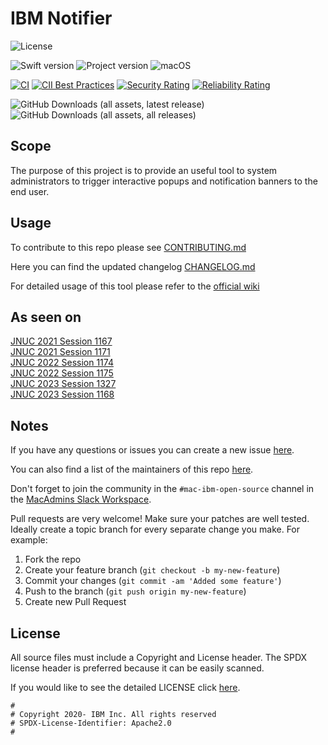 # IBM Notifier

![License](https://img.shields.io/badge/license-Apache%202-1984E5)

![Swift version](https://img.shields.io/badge/swift-5.9.0-1984E5?logo=swift)
![Project version](https://img.shields.io/badge/version-3.2.1-1984E5)
![macOS](https://img.shields.io/badge/macOS-11+-bright%20green)

[![CI](https://github.com/IBM/mac-ibm-notifications/actions/workflows/main.yml/badge.svg?branch=main)](https://github.com/IBM/mac-ibm-notifications/actions/workflows/main.yml)
[![CII Best Practices](https://bestpractices.coreinfrastructure.org/projects/5823/badge)](https://bestpractices.coreinfrastructure.org/projects/5823)
[![Security Rating](https://sonarcloud.io/api/project_badges/measure?project=IBM_mac-ibm-notifications&metric=security_rating)](https://sonarcloud.io/summary/new_code?id=IBM_mac-ibm-notifications)
[![Reliability Rating](https://sonarcloud.io/api/project_badges/measure?project=IBM_mac-ibm-notifications&metric=reliability_rating)](https://sonarcloud.io/summary/new_code?id=IBM_mac-ibm-notifications)  

![GitHub Downloads (all assets, latest release)](https://img.shields.io/github/downloads/ibm/Mac-ibm-notifications/latest/total?logo=Github&label=Latest%20Release%20Downloads)
![GitHub Downloads (all assets, all releases)](https://img.shields.io/github/downloads/ibm/Mac-ibm-notifications/total?logo=Github&label=Total%20Release%20Downloads)

## Scope

The purpose of this project is to provide an useful tool to system administrators to trigger interactive popups and notification banners to the end user.

## Usage

To contribute to this repo please see [CONTRIBUTING.md](CONTRIBUTING.md)

Here you can find the updated changelog [CHANGELOG.md](CHANGELOG.md)

For detailed usage of this tool please refer to the [official wiki](https://github.com/IBM/mac-ibm-notifications/wiki/Usage)

## As seen on

[JNUC 2021 Session 1167](https://www.youtube.com/watch?v=Cn5wIuB90t8&list=PLlxHm_Px-Ie1EIRlDHG2lW5H7c2UYvops&index=14)  
[JNUC 2021 Session 1171](https://www.youtube.com/watch?v=BOPAa8QZw0o&list=PLlxHm_Px-Ie1EIRlDHG2lW5H7c2UYvops&index=17)  
[JNUC 2022 Session 1174](https://www.youtube.com/watch?v=oTeJZnh2cZ0&list=PLlxHm_Px-Ie2uIFiar6_3JejiOnObiujM&index=107)  
[JNUC 2022 Session 1175](https://www.youtube.com/watch?v=9ZsZaSmWwIo&list=PLlxHm_Px-Ie2uIFiar6_3JejiOnObiujM&index=108)  
[JNUC 2023 Session 1327](https://youtu.be/aCkbOL2YYaw?si=rWGy4Cy2Qoki9Mm1)  
[JNUC 2023 Session 1168](https://youtu.be/Lj26nuCH1jA?si=I-tkL18rU-rLFlIz)  

## Notes

If you have any questions or issues you can create a new issue [here](https://github.com/IBM/mac-ibm-notifications/issues/new/choose).

You can also find a list of the maintainers of this repo [here](MAINTAINERS.md).

Don't forget to join the community in the `#mac-ibm-open-source` channel in the [MacAdmins Slack Workspace](https://www.macadmins.org).

Pull requests are very welcome! Make sure your patches are well tested.
Ideally create a topic branch for every separate change you make. For
example:

1. Fork the repo
2. Create your feature branch (`git checkout -b my-new-feature`)
3. Commit your changes (`git commit -am 'Added some feature'`)
4. Push to the branch (`git push origin my-new-feature`)
5. Create new Pull Request

## License

All source files must include a Copyright and License header. The SPDX license header is 
preferred because it can be easily scanned.

If you would like to see the detailed LICENSE click [here](LICENSE).

```text
#
# Copyright 2020- IBM Inc. All rights reserved
# SPDX-License-Identifier: Apache2.0
#
```
